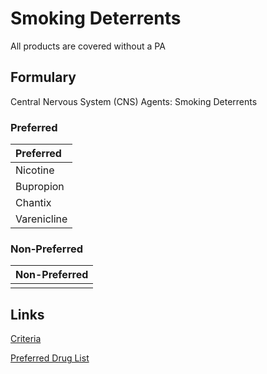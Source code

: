 # Smoking Deterrents

All products are covered without a PA

## Formulary

Central Nervous System (CNS) Agents: Smoking Deterrents

### Preferred

| Preferred   |
| :---------- |
| Nicotine    |
| Bupropion   |
| Chantix     |
| Varenicline |

### Non-Preferred

| Non-Preferred |
| :------------ |
|               |

## Links

[Criteria](https://pharmacy.medicaid.ohio.gov/sites/default/files/20221001_UPDL_Criteria_APPROVED.pdf#page=45)

[Preferred Drug List](https://pharmacy.medicaid.ohio.gov/sites/default/files/20221001_UPDL_APPROVED_.pdf#page=18)
